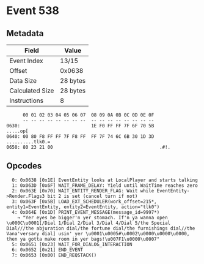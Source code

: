 # Event 538

## Metadata

| Field           | Value    |
|-----------------|----------|
| Event Index     | 13/15    |
| Offset          | 0x0638   |
| Data Size       | 28 bytes |
| Calculated Size | 28 bytes |
| Instructions    | 8        |

```
      00 01 02 03 04 05 06 07  08 09 0A 0B 0C 0D 0E 0F
      -- -- -- -- -- -- -- --  -- -- -- -- -- -- -- --
0630:                          1E F0 FF FF 7F 6F 70 5B          .....op[
0640: 00 80 F8 FF FF 7F F8 FF  FF 7F 74 6C 6B 30 1D 3D  ..........tlk0.=
0650: 80 23 21 00                                       .#!.            
```

## Opcodes

```
  0: 0x0638 [0x1E] EventEntity looks at LocalPlayer and starts talking
  1: 0x063D [0x6F] WAIT_FRAME_DELAY: Yield until WaitTime reaches zero
  2: 0x063E [0x70] WAIT_ENTITY_RENDER_FLAG: Wait while EventEntity->Render.Flags3 bit 2 is set (cancel turn if not)
  3: 0x063F [0x5B] LOAD_EXT_SCHEDULER(work_offset=215*, entity1=EventEntity, entity2=EventEntity, action="tlk0")
  4: 0x064E [0x1D] PRINT_EVENT_MESSAGE(message_id=9997*)
    → "Yer eyes be bigger'n yer stomach. If'n ya wanna open \u000C\u0001[/Dial 1/Dial 2/Dial 3/Dial 4/Dial 5/the Special Dial///the abjuration dial/the fortune dial/the furnishings dial//the Vana'versary dial] usin' yer \u0001\u0005#\u0002\u0000\u0000\u0000, then ya gotta make room in yer bags!\u007F1\u0000\u0007"
  5: 0x0651 [0x23] WAIT_FOR_DIALOG_INTERACTION
  6: 0x0652 [0x21] END_EVENT
  7: 0x0653 [0x00] END_REQSTACK()
```
